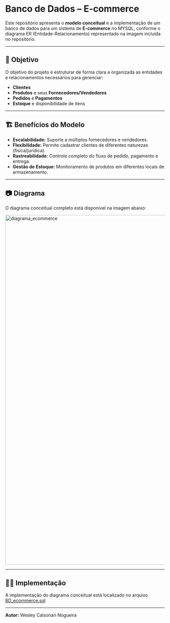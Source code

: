 # Banco de Dados – E-commerce

Este repositório apresenta o **modelo conceitual** e a implementação de um banco de dados para um sistema de **E-commerce** no MYSQL, conforme o diagrama ER (Entidade-Relacionamento) representado na imagem incluída no repositório.

---

## 📌 Objetivo
O objetivo do projeto é estruturar de forma clara e organizada as entidades e relacionamentos necessários para gerenciar:
- **Clientes**
- **Produtos** e seus **Fornecedores/Vendedores**
- **Pedidos** e **Pagamentos**
- **Estoque** e disponibilidade de itens

---

## 🏗️ Benefícios do Modelo
- **Escalabilidade:** Suporte a múltiplos fornecedores e vendedores.
- **Flexibilidade:** Permite cadastrar clientes de diferentes naturezas (física/jurídica).
- **Rastreabilidade:** Controle completo do fluxo de pedido, pagamento e entrega.
- **Gestão de Estoque:** Monitoramento de produtos em diferentes locais de armazenamento.

---

## 📷 Diagrama
O diagrama conceitual completo está disponível na imagem abaixo:

<img width="902" height="1102" alt="diagrama_ecommerce" src="https://github.com/user-attachments/assets/31e53db8-8724-4ce8-a440-ecb3a4b30b88" />

---

## 👨‍💻 Implementação

A implementação do diagrama conceitual está localizado no arquivo [BD_ecommerce.sql](https://github.com/WesleyCalsonari/BD---Ecommerce/blob/main/BD_ecommerce.sql)

---

**Autor:** Wesley Calsonari Nogueira

